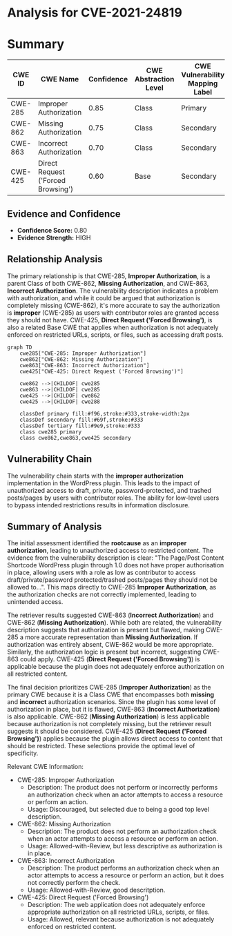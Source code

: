 # Analysis for CVE-2021-24819

# Summary
| CWE ID | CWE Name | Confidence | CWE Abstraction Level | CWE Vulnerability Mapping Label | CWE-Vulnerability Mapping Notes |
|---|---|---|---|---|---|
| CWE-285 | Improper Authorization | 0.85 | Class | Primary | Allowed-with-Review |
| CWE-862 | Missing Authorization | 0.75 | Class | Secondary | Allowed-with-Review |
| CWE-863 | Incorrect Authorization | 0.70 | Class | Secondary | Allowed-with-Review |
| CWE-425 | Direct Request ('Forced Browsing') | 0.60 | Base | Secondary | Allowed |

## Evidence and Confidence

*   **Confidence Score:** 0.80
*   **Evidence Strength:** HIGH

## Relationship Analysis
The primary relationship is that CWE-285, **Improper Authorization**, is a parent Class of both CWE-862, **Missing Authorization**, and CWE-863, **Incorrect Authorization**. The vulnerability description indicates a problem with authorization, and while it could be argued that authorization is completely missing (CWE-862), it's more accurate to say the authorization is **improper** (CWE-285) as users with contributor roles are granted access they should not have.  CWE-425, **Direct Request ('Forced Browsing')**, is also a related Base CWE that applies when authorization is not adequately enforced on restricted URLs, scripts, or files, such as accessing draft posts.

```mermaid
graph TD
    cwe285["CWE-285: Improper Authorization"]
    cwe862["CWE-862: Missing Authorization"]
    cwe863["CWE-863: Incorrect Authorization"]
    cwe425["CWE-425: Direct Request ('Forced Browsing')"]

    cwe862 -->|CHILDOF| cwe285
    cwe863 -->|CHILDOF| cwe285
    cwe425 -->|CHILDOF| cwe862
    cwe425 -->|CHILDOF| cwe288

    classDef primary fill:#f96,stroke:#333,stroke-width:2px
    classDef secondary fill:#69f,stroke:#333
    classDef tertiary fill:#9e9,stroke:#333
    class cwe285 primary
    class cwe862,cwe863,cwe425 secondary
```

## Vulnerability Chain
The vulnerability chain starts with the **improper authorization** implementation in the WordPress plugin. This leads to the impact of unauthorized access to draft, private, password-protected, and trashed posts/pages by users with contributor roles. The ability for low-level users to bypass intended restrictions results in information disclosure.

## Summary of Analysis
The initial assessment identified the **rootcause** as an **improper authorization**, leading to unauthorized access to restricted content. The evidence from the vulnerability description is clear: "The Page/Post Content Shortcode WordPress plugin through 1.0 does not have proper authorisation in place, allowing users with a role as low as contributor to access draft/private/password protected/trashed posts/pages they should not be allowed to...". This maps directly to CWE-285 **Improper Authorization**, as the authorization checks are not correctly implemented, leading to unintended access.

The retriever results suggested CWE-863 (**Incorrect Authorization**) and CWE-862 (**Missing Authorization**). While both are related, the vulnerability description suggests that authorization is present but flawed, making CWE-285 a more accurate representation than **Missing Authorization**. If authorization was entirely absent, CWE-862 would be more appropriate. Similarly, the authorization logic is present but incorrect, suggesting CWE-863 could apply. CWE-425 (**Direct Request ('Forced Browsing')**) is applicable because the plugin does not adequately enforce authorization on all restricted content.

The final decision prioritizes CWE-285 (**Improper Authorization**) as the primary CWE because it is a Class CWE that encompasses both **missing** and **incorrect** authorization scenarios. Since the plugin has some level of authorization in place, but it is flawed, CWE-863 (**Incorrect Authorization**) is also applicable. CWE-862 (**Missing Authorization**) is less applicable because authorization is not completely missing, but the retriever result suggests it should be considered. CWE-425 (**Direct Request ('Forced Browsing')**) applies because the plugin allows direct access to content that should be restricted. These selections provide the optimal level of specificity.

Relevant CWE Information:
- CWE-285: Improper Authorization
  - Description: The product does not perform or incorrectly performs an authorization check when an actor attempts to access a resource or perform an action.
  - Usage: Discouraged, but selected due to being a good top level description.
- CWE-862: Missing Authorization
  - Description: The product does not perform an authorization check when an actor attempts to access a resource or perform an action.
  - Usage: Allowed-with-Review, but less descriptive as authorization is in place.
- CWE-863: Incorrect Authorization
  - Description: The product performs an authorization check when an actor attempts to access a resource or perform an action, but it does not correctly perform the check.
  - Usage: Allowed-with-Review, good descritption.
- CWE-425: Direct Request ('Forced Browsing')
  - Description: The web application does not adequately enforce appropriate authorization on all restricted URLs, scripts, or files.
  - Usage: Allowed, relevant because authorization is not adequately enforced on restricted content.